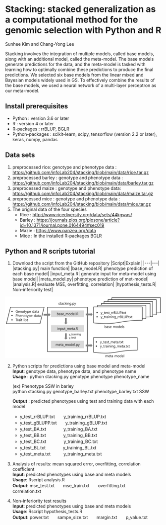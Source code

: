 # Stacking: stacked generalization as a computational method for the genomic selection with Python and R
Sunhee Kim and Chang-Yong Lee

Stacking involves the integration of multiple models, called base models, along with an additional model, called the meta-model. The base models generate predictions for the data, and the meta-model is tasked with learning how to optimally combine these predictions to produce the final predictions. We selected six base models from the linear mixed and Bayesian models widely used in GS. To effectively combine the results of the base models, we used a neural network of a multi-layer perceptron as our meta-model. 

## Install prerequisites 
* Python : version 3.6 or later
* R : version 4 or later
* R-packages : rrBLUP, BGLR
* Python-packages : scikit-learn, scipy, tensorflow (version 2.2 or later), keras, numpy, pandas 

## Data sets
1.	preprocessed rice: genotype and phenotype data : https://github.com/infoLab204/stacking/blob/main/data/rice.tar.gz
2.	preprocessed barley : genotype and phenotype data : https://github.com/infoLab204/stacking/blob/main/data/barley.tar.gz
3.	preprocessed maize : genotype and phenotype data: https://github.com/infoLab204/stacking/blob/main/data/maize.tar.gz
4.	preprocessed mice : genotype and phenotype data : https://github.com/infoLab204/stacking/blob/main/data/mice.tar.gz
5. The original data of the four species
    * Rice :  http://www.ricediversity.org/data/sets/44kgwas/ 
    * Barley : https://journals.plos.org/plosone/article?id=10.1371/journal.pone.0164494#sec019
    * Mazie : https://www.panzea.org/data
    * Mice : In the installed R-packages BGLR


## Python and R scripts tutorial

1.	Download the script from the GitHub repository
    |Script|Explain|
  	 |---|---|
  	 |stacking.py| main function|
  	 |base_model.R| phenotype prediction of each base model|
  	 |input_meta.R| generate input for meta-model using base model|
  	 |meta_model.py| phenotype prediction of met-model|
  	 |analysis.R| evaluate MSE, overfitting, correlation|
  	 |hypothesis_tests.R| Non-inferiority test|

![flowchart ](./readme.png)



2.	Python scripts for predictions using base model and meta-model    
    **Input**: genotype data, phenotype data, and phenotype name    
    **Usage** : python stacking.py genotype phenotype phenotype_name
  	
  	 (ex) Phenotype SSW in barley       
            python stacking.py genotype_barley.txt phenotype_barley.txt SSW    

    **Output** : predicted phenotypes using test and training data with each model    
       * y_test_rrBLUP.txt　　y_training_rrBLUP.txt    
       * y_test_gBLUPP.txt　　y_training_gBLUP.txt    
       * y_test_BA.txt　　　　y_training_BA.txt    
       * y_test_BB.txt　　　　y_training_BB.txt    
       * y_test_BC.txt　　　　y_training_BC.txt    
       * y_test_BL.txt　　　　y_training_BL.txt    
       * y_test_meta.txt　　　y_training_meta.txt    

   
3.	Analysis of results: mean squared error, overfitting, correlation coefficient    
**Input**: predicted phenotypes using base and meta models    
**Usage**: Rscript analysis.R   
**Output**: mse_test.txt　　mse_train.txt　　overfitting.txt　　correlation.txt    

4.	Non-inferiority test results    
**Input**: predicted phenotypes using base and meta models    
**Usage**: Rscript hypothesis_tests.R    
**Output**: power.txt　　sampe_size.txt　　margin.txt　　p_value.txt    

